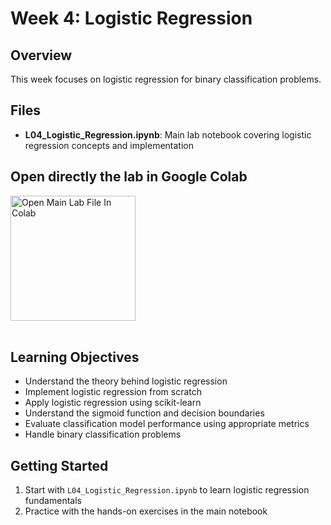 # Week 4: Logistic Regression

## Overview
This week focuses on logistic regression for binary classification problems.

## Files

- **L04_Logistic_Regression.ipynb**: Main lab notebook covering logistic regression concepts and implementation

## Open directly the lab in Google Colab

<a href="https://colab.research.google.com/github/zhaw-physical-ai/MLDM_HS2025/blob/main/week4/L04_Logistic_Regression.ipynb" target="_blank">
  <img src="https://colab.research.google.com/assets/colab-badge.svg" alt="Open Main Lab File In Colab" width="200"/>
</a><br></br>



## Learning Objectives
- Understand the theory behind logistic regression
- Implement logistic regression from scratch
- Apply logistic regression using scikit-learn
- Understand the sigmoid function and decision boundaries
- Evaluate classification model performance using appropriate metrics
- Handle binary classification problems

## Getting Started
1. Start with `L04_Logistic_Regression.ipynb` to learn logistic regression fundamentals
2. Practice with the hands-on exercises in the main notebook
